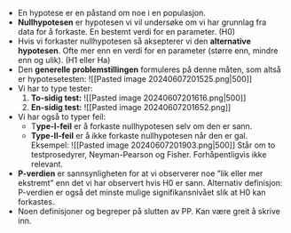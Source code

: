 - En hypotese er en påstand om noe i en populasjon.
- **Nullhypotesen** er hypotesen vi vil undersøke om vi har grunnlag fra data for å forkaste. En bestemt verdi for en parameter. (H0)
- Hvis vi forkaster nullhypotesen så aksepterer vi den **alternative hypotesen**. Ofte mer enn en verdi for en parameter (større enn, mindre enn og ulik). (H1 eller Ha)
- Den **generelle problemstillingen** formuleres på denne måten, som altså er hypotesetesten:
	![[Pasted image 20240607201525.png|500]]
- Vi har to type tester:
	1. **To-sidig test:**
		![[Pasted image 20240607201616.png|500]]
	2. **En-sidig test:**
		![[Pasted image 20240607201652.png]]
- Vi har også to typer feil:
	- T**ype-I-feil** er å forkaste nullhypotesen selv om den er sann.
	- **Type-II-feil** er å ikke forkaste nullhypotesen når den er gal.
		Eksempel:
		![[Pasted image 20240607201903.png|500]]
	Står om to testprosedyrer, Neyman-Pearson og Fisher. Forhåpentligvis ikke relevant.
- **P-verdien** er sannsynligheten for at vi observerer noe ”lik eller mer ekstremt” enn det vi har observert hvis H0 er sann. Alternativ definisjon: P-verdien er også det minste mulige signifikansnivået slik at H0 kan forkastes.
- Noen definisjoner og begreper på slutten av PP. Kan være greit å skrive inn.